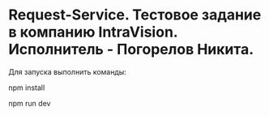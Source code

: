 # Request-Service. Тестовое задание в компанию IntraVision. Исполнитель - Погорелов Никита.

Для запуска выполнить команды:

npm install

npm run dev